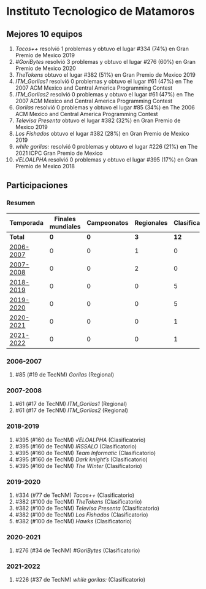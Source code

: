 ---
---

# Instituto Tecnologico de Matamoros

## Mejores 10 equipos

1. _Tacos++_ resolvió 1 problemas y obtuvo el lugar #334 (74%) en Gran Premio de Mexico 2019
1. _#GoriBytes_ resolvió 3 problemas y obtuvo el lugar #276 (60%) en Gran Premio de Mexico 2020
1. _TheTokens_ obtuvo el lugar #382 (51%) en Gran Premio de Mexico 2019
1. _ITM_Gorilas1_ resolvió 0 problemas y obtuvo el lugar #61 (47%) en The 2007 ACM Mexico and Central America Programming Contest
1. _ITM_Gorilas2_ resolvió 0 problemas y obtuvo el lugar #61 (47%) en The 2007 ACM Mexico and Central America Programming Contest
1. _Gorilas_ resolvió 0 problemas y obtuvo el lugar #85 (34%) en The 2006 ACM Mexico and Central America Programming Contest
1. _Televisa Presenta_ obtuvo el lugar #382 (32%) en Gran Premio de Mexico 2019
1. _Los Fishados_ obtuvo el lugar #382 (28%) en Gran Premio de Mexico 2019
1. _while gorilas:_ resolvió 0 problemas y obtuvo el lugar #226 (21%) en The 2021 ICPC Gran Premio de Mexico
1. _√ELOALPHA_ resolvió 0 problemas y obtuvo el lugar #395 (17%) en Gran Premio de Mexico 2018

## Participaciones

### Resumen

| Temporada | Finales mundiales | Campeonatos | Regionales | Clasificatorios | Equipos |
| --- | --- | --- | --- | --- | --- |
| **Total** | **0** | **0** | **3** | **12** | **15** |
| [2006-2007](#2006-2007) | 0 | 0 | 1 | 0 | 1 |
| [2007-2008](#2007-2008) | 0 | 0 | 2 | 0 | 2 |
| [2018-2019](#2018-2019) | 0 | 0 | 0 | 5 | 5 |
| [2019-2020](#2019-2020) | 0 | 0 | 0 | 5 | 5 |
| [2020-2021](#2020-2021) | 0 | 0 | 0 | 1 | 1 |
| [2021-2022](#2021-2022) | 0 | 0 | 0 | 1 | 1 |

### 2006-2007

1. #85 (#19 de TecNM) _Gorilas_ (Regional)

### 2007-2008

1. #61 (#17 de TecNM) _ITM_Gorilas1_ (Regional)
1. #61 (#17 de TecNM) _ITM_Gorilas2_ (Regional)

### 2018-2019

1. #395 (#160 de TecNM) _√ELOALPHA_ (Clasificatorio)
1. #395 (#160 de TecNM) _IRSSALO_ (Clasificatorio)
1. #395 (#160 de TecNM) _Team Informatic_ (Clasificatorio)
1. #395 (#160 de TecNM) _Dark knight’s_ (Clasificatorio)
1. #395 (#160 de TecNM) _The Winter_ (Clasificatorio)

### 2019-2020

1. #334 (#77 de TecNM) _Tacos++_ (Clasificatorio)
1. #382 (#100 de TecNM) _TheTokens_ (Clasificatorio)
1. #382 (#100 de TecNM) _Televisa Presenta_ (Clasificatorio)
1. #382 (#100 de TecNM) _Los Fishados_ (Clasificatorio)
1. #382 (#100 de TecNM) _Hawks_ (Clasificatorio)

### 2020-2021

1. #276 (#34 de TecNM) _#GoriBytes_ (Clasificatorio)

### 2021-2022

1. #226 (#37 de TecNM) _while gorilas:_ (Clasificatorio)



